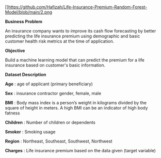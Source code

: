 []https://github.com/Hafizah/Life-Insurance-Premium-Random-Forest-Model/blob/main/2.png

**Business Problem**

An insurance company wants to improve its cash flow forecasting by better predicting the life insurance premium using demographic and basic customer health risk 
metrics at the time of application.

**Objective**

Build a machine learning model that can predict the premium for a life insurance based on customer's basic information.

**Dataset Description**

**Age** : age of applicant (primary beneficiary)

**Sex** : insurance contractor gender, female, male

**BMI** : Body mass index is a person’s weight in kilograms divided by the square of height in meters. A high BMI can be an indicator of high body fatness

**Children** : Number of children or dependents

**Smoker** : Smoking usage

**Region** : Northeast, Southeast, Southwest, Northwest

**Charges** : Life insurance premium based on the data given (target variable)
